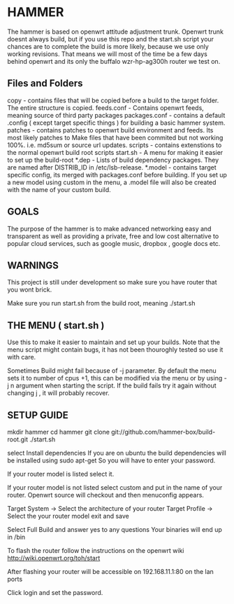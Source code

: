 HAMMER
==========

The hammer is based on openwrt attitude adjustment trunk. Openwrt trunk doesnt
always build, but if you use this repo and the start.sh script your chances are
to complete the build is more likely, because we use only working revisions. 
That means we will most of the time be a few days behind openwrt and its only
the buffalo wzr-hp-ag300h router we test on.

Files and Folders
----------
copy - contains files that will be copied before a build to the target folder.
The entire structure is copied.
feeds.conf - Contains openwrt feeds, meaning source of third party packages
packages.conf - contains a default .config ( except target specific things ) 
for building a basic hammer system. 
patches - contains patches to openwrt build environment and feeds. Its most 
likely patches to Make files that have been commited but not working 100%. 
i.e. md5sum or source url updates.
scripts - contains extenstions to the normal openwrt build root scripts
start.sh - A menu for making it easier to set up the build-root
*.dep - Lists of build dependency packages. They are named after
DISTRIB_ID in /etc/lsb-release.
*.model - contains target specific config, its merged with packages.conf before
building. If you set up a new model using custom in the menu, a .model file will
also be created with the name of your custom build.


GOALS
----------
The purpose of the hammer is to make advanced networking easy and transparent
as well as providing a private, free and low cost alternative to popular cloud
services, such as google music, dropbox , google docs etc.

WARNINGS
----------
This project is still under development so make sure you have router that you 
wont brick.

Make sure you run start.sh from the build root, meaning ./start.sh

THE MENU ( start.sh )
----------
Use this to make it easier to maintain and set up your builds. Note that the 
menu script might contain bugs, it has not been thouroghly tested so use it with
care.

Sometimes Build might fail because of  -j parameter. By default the menu sets 
it to number of cpus +1, this can be modified via the menu or by using -j n 
argument when starting the script. If the build fails try it again without 
changing j , it will probably recover.

SETUP GUIDE
----------
mkdir hammer
cd hammer
git clone git://github.com/hammer-box/build-root.git
./start.sh

select Install dependencies
If you are on ubuntu the build dependencies will be installed using sudo apt-get
So you will have to enter your password.

If your router model is listed select it.

If your router model is not listed select custom and put in the name of your
router. Openwrt source will checkout and then menuconfig appears.

Target System -> Select the architecture of your router
Target Profile -> Select the your router model
exit and save

Select Full Build and answer yes to any questions
Your binaries will end up in <model>/bin

To flash the router follow the instructions on the openwrt 
wiki http://wiki.openwrt.org/toh/start

After flashing your router will be accessible on 192.168.11.1:80 on the lan 
ports

Click login and set the password. 


